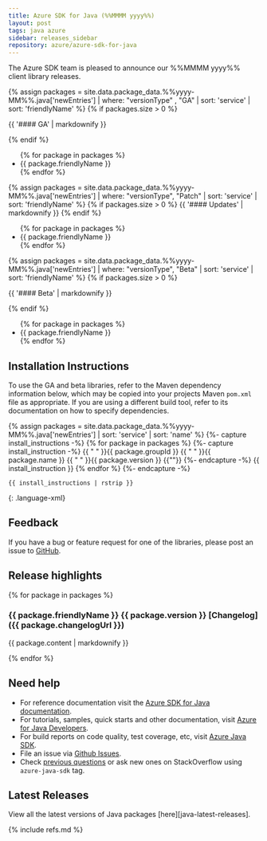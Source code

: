 ```yaml
---
title: Azure SDK for Java (%%MMMM yyyy%%)
layout: post
tags: java azure
sidebar: releases_sidebar
repository: azure/azure-sdk-for-java
---
```


The Azure SDK team is pleased to announce our %%MMMM yyyy%% client library releases.

{% assign packages = site.data.package_data.%%yyyy-MM%%.java['newEntries'] | where: "versionType" , "GA" | sort: 'service' | sort: 'friendlyName' %}
{% if packages.size > 0 %}
<p>{{ '#### GA' | markdownify }}</p>
{% endif %}
<ul>
{% for package in packages %}
    <li>
    {{ package.friendlyName }}
    </li>
{% endfor %}
</ul>

{% assign packages = site.data.package_data.%%yyyy-MM%%.java['newEntries'] | where: "versionType", "Patch" | sort: 'service' | sort: 'friendlyName' %}
{% if packages.size > 0 %}
{{ '#### Updates' | markdownify }}
{% endif %}
<ul>
{% for package in packages %}
    <li>
    {{ package.friendlyName }}
    </li>
{% endfor %}
</ul>

{% assign packages = site.data.package_data.%%yyyy-MM%%.java['newEntries'] | where: "versionType", "Beta" | sort: 'service' | sort: 'friendlyName' %}
{% if packages.size > 0 %}
<p>{{ '#### Beta' | markdownify }}</p>
{% endif %}
<ul>
{% for package in packages %}
    <li>
    {{ package.friendlyName }}
    </li>
{% endfor %}
</ul>

## Installation Instructions

To use the GA and beta libraries, refer to the Maven dependency information below, which may be copied into your projects Maven `pom.xml` file as appropriate. If you are using a different build tool, refer to its documentation on how to specify dependencies.

{% assign packages = site.data.package_data.%%yyyy-MM%%.java['newEntries'] | sort: 'service' | sort: 'name' %}
{%- capture install_instructions -%}
{% for package in packages %}
    {%- capture install_instruction -%}
<dependency>
{{ "  " }}<groupId>{{ package.groupId }}</groupId>
{{ "  " }}<artifactId>{{ package.name }}</artifactId>
{{ "  " }}<version>{{ package.version }}</version>
</dependency>
{{""}}
    {%- endcapture -%}
    {{ install_instruction }}
{% endfor %}
{%- endcapture -%}

```
{{ install_instructions | rstrip }}
```
{: .language-xml}

## Feedback

If you have a bug or feature request for one of the libraries, please post an issue to [GitHub](https://github.com/azure/azure-sdk-for-java/issues).

## Release highlights

{% for package in packages %}
### {{ package.friendlyName }} {{ package.version }} [Changelog]({{ package.changelogUrl }})
<p>{{ package.content | markdownify }}</p>
{% endfor %}

## Need help

- For reference documentation visit the [Azure SDK for Java documentation](https://azure.github.io/azure-sdk-for-java/).
- For tutorials, samples, quick starts and other documentation, visit [Azure for Java Developers](https://docs.microsoft.com/java/azure/).
- For build reports on code quality, test coverage, etc, visit [Azure Java SDK](https://azuresdkartifacts.blob.core.windows.net/azure-sdk-for-java/index.html).
- File an issue via [Github Issues](https://github.com/Azure/azure-sdk-for-java/issues/new/choose).
- Check [previous questions](https://stackoverflow.com/questions/tagged/azure-java-sdk) or ask new ones on StackOverflow using `azure-java-sdk` tag.

## Latest Releases

View all the latest versions of Java packages [here][java-latest-releases].

{% include refs.md %}
